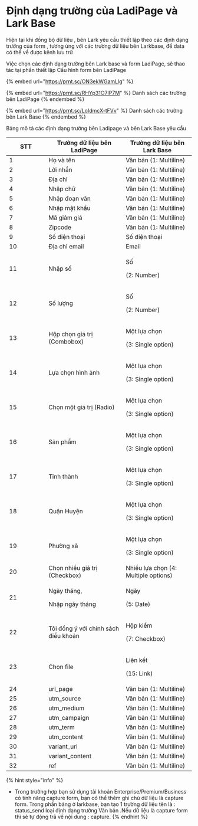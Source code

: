 # Định dạng trường của LadiPage và Lark Base

Hiện tại khi đồng bộ dữ liệu , bên Lark yêu cầu thiết lập theo các định dạng trường của form , tương ứng với các trường  dữ liệu bên Larkbase, để data có thể về được kênh lưu trữ

Việc chọn các định dạng trường bên Lark base và form LadiPage, sẽ thao tác tại phần thiết lập Cấu hình form bên LadiPage&#x20;

{% embed url="https://prnt.sc/ON3ekWGamLlg" %}

{% embed url="https://prnt.sc/RHYp31O7IP7M" %}
Danh sách các trường bên LadiPage&#x20;
{% endembed %}

{% embed url="https://prnt.sc/LoIdmcX-tFVv" %}
Danh sách các trường bên Lark Base&#x20;
{% endembed %}

Bảng mô tả các định dạng trường bên Ladipage và bên Lark Base yêu cầu&#x20;

<table><thead><tr><th width="91">STT</th><th>Trường dữ liệu bên LadiPage </th><th>Trường dữ liệu bên Lark Base </th></tr></thead><tbody><tr><td>1</td><td>Họ và tên</td><td>Văn bản (1: Multiline)</td></tr><tr><td>2</td><td>Lời nhắn</td><td>Văn bản (1: Multiline)</td></tr><tr><td>3</td><td>Địa chỉ</td><td>Văn bản (1: Multiline)</td></tr><tr><td>4</td><td>Nhập chữ</td><td>Văn bản (1: Multiline)</td></tr><tr><td>5</td><td>Nhập đoạn văn</td><td>Văn bản (1: Multiline)</td></tr><tr><td>6</td><td>Nhập mật khẩu</td><td>Văn bản (1: Multiline)</td></tr><tr><td>7</td><td>Mã giảm giá</td><td>Văn bản (1: Multiline)</td></tr><tr><td>8</td><td>Zipcode</td><td>Văn bản (1: Multiline)</td></tr><tr><td>9</td><td>Số điện thoại</td><td>Số điện thoại</td></tr><tr><td>10</td><td>Địa chỉ email</td><td>Email</td></tr><tr><td>11</td><td>Nhập số</td><td><p>Số</p><p>(2: Number)</p></td></tr><tr><td>12</td><td>Số lượng</td><td><p>Số</p><p>(2: Number)</p></td></tr><tr><td>13</td><td>Hộp chọn giá trị (Combobox)</td><td><p>Một lựa chọn</p><p>(3: Single option)</p></td></tr><tr><td>14</td><td>Lựa chọn hình ảnh</td><td><p>Một lựa chọn</p><p>(3: Single option)</p></td></tr><tr><td>15</td><td>Chọn một giá trị (Radio)</td><td><p>Một lựa chọn</p><p>(3: Single option)</p></td></tr><tr><td>16</td><td>Sản phẩm</td><td><p>Một lựa chọn</p><p>(3: Single option)</p></td></tr><tr><td>17</td><td>Tỉnh thành </td><td><p>Một lựa chọn</p><p>(3: Single option)</p></td></tr><tr><td>18</td><td>Quận Huyện </td><td><p>Một lựa chọn</p><p>(3: Single option)</p></td></tr><tr><td>19</td><td> Phường xã </td><td><p>Một lựa chọn</p><p>(3: Single option)</p></td></tr><tr><td>20</td><td>Chọn nhiều giá trị  (Checkbox)</td><td>Nhiều lựa chọn (4: Multiple options)</td></tr><tr><td>21</td><td><p>Ngày tháng,</p><p>Nhập ngày tháng</p></td><td><p>Ngày</p><p>(5: Date)</p></td></tr><tr><td>22</td><td>Tôi đồng ý với chính sách điều khoản</td><td><p>Hộp kiểm</p><p>(7: Checkbox)</p></td></tr><tr><td>23</td><td>Chọn file</td><td><p>Liên kết</p><p>(15: Link)</p></td></tr><tr><td>24</td><td>url_page</td><td>Văn bản (1: Multiline)</td></tr><tr><td>25</td><td>utm_source</td><td>Văn bản (1: Multiline)</td></tr><tr><td>26</td><td>utm_medium</td><td>Văn bản (1: Multiline)</td></tr><tr><td>27</td><td>utm_campaign</td><td>Văn bản (1: Multiline)</td></tr><tr><td>28</td><td>utm_term</td><td>Văn bản (1: Multiline)</td></tr><tr><td>29</td><td>utm_content</td><td>Văn bản (1: Multiline)</td></tr><tr><td>30</td><td>variant_url</td><td>Văn bản (1: Multiline)</td></tr><tr><td>31</td><td>variant_content</td><td>Văn bản (1: Multiline)</td></tr><tr><td>32</td><td>ref</td><td>Văn bản (1: Multiline)</td></tr></tbody></table>

{% hint style="info" %}
* Trong trường hợp bạn sử dụng tài khoản Enterprise/Premium/Business có tính năng capture form, bạn có thể thêm ghi chú dữ liệu là capture form. Trong phần bảng ở larkbase, bạn tạo 1 trường dữ liệu tên là : status\_send loại định dạng trường Văn bản .Nếu dữ liệu là capture form thì sẽ tự động trả về nội dung : capture.
{% endhint %}
